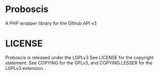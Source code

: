Proboscis
=========

A PHP wrapper library for the Github API v3

LICENSE
=======

Proboscis is released under the LGPLv3
See LICENSE for the copyright statement.
See COPYING for the GPLv3, and COPYING.LESSER for the LGPLv3 extension.
